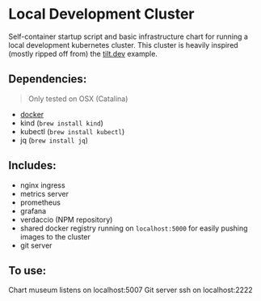 # Local Development Cluster

Self-container startup script and basic infrastructure chart for running a local development kubernetes cluster. This cluster is heavily inspired (mostly ripped off from) the [tilt.dev](https://github.com/tilt-dev/kind-local) example.

## Dependencies:

> Only tested on OSX (Catalina)

- [docker](https://docs.docker.com/docker-for-mac/install/)
- kind (`brew install kind`)
- kubectl (`brew install kubectl`)
- jq (`brew install jq`)

## Includes:
- nginx ingress
- metrics server
- prometheus
- grafana
- verdaccio (NPM repository)
- shared docker registry running on `localhost:5000` for easily pushing images to the cluster
- git server

## To use:

Chart museum listens on localhost:5007
Git server ssh on localhost:2222